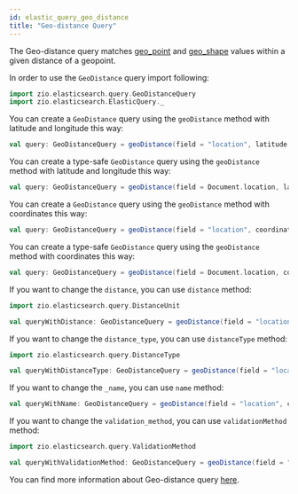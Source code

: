 ```yaml
---
id: elastic_query_geo_distance
title: "Geo-distance Query"
---
```


The Geo-distance query matches [geo_point](https://www.elastic.co/guide/en/elasticsearch/reference/7.17/geo-point.html) and [geo_shape](https://www.elastic.co/guide/en/elasticsearch/reference/7.17/geo-shape.html) values within a given distance of a geopoint.

In order to use the `GeoDistance` query import following:
```scala
import zio.elasticsearch.query.GeoDistanceQuery
import zio.elasticsearch.ElasticQuery._
```

You can create a `GeoDistance` query using the `geoDistance` method with latitude and longitude this way:
```scala
val query: GeoDistanceQuery = geoDistance(field = "location", latitude = 20.0, longitude = 20.0)
```

You can create a type-safe `GeoDistance` query using the `geoDistance` method with latitude and longitude this way:
```scala
val query: GeoDistanceQuery = geoDistance(field = Document.location, latitude = 20.0, longitude = 20.0)
```

You can create a `GeoDistance` query using the `geoDistance` method with coordinates this way:
```scala
val query: GeoDistanceQuery = geoDistance(field = "location", coordinates = "40,31")
```

You can create a type-safe `GeoDistance` query using the `geoDistance` method with coordinates this way:
```scala
val query: GeoDistanceQuery = geoDistance(field = Document.location, coordinates = "40,31")
```

If you want to change the `distance`, you can use `distance` method:
```scala
import zio.elasticsearch.query.DistanceUnit

val queryWithDistance: GeoDistanceQuery = geoDistance(field = "location", coordinates = "40,31").distance(value = 20.0, unit = DistanceUnit.Kilometers)
```

If you want to change the `distance_type`, you can use `distanceType` method:
```scala
import zio.elasticsearch.query.DistanceType

val queryWithDistanceType: GeoDistanceQuery = geoDistance(field = "location", coordinates = "40,31").distanceType(value = DistanceType.Plane)
```

If you want to change the `_name`, you can use `name` method:
```scala
val queryWithName: GeoDistanceQuery = geoDistance(field = "location", coordinates = "40,31").name("name")
```

If you want to change the `validation_method`, you can use `validationMethod` method:
```scala
import zio.elasticsearch.query.ValidationMethod

val queryWithValidationMethod: GeoDistanceQuery = geoDistance(field = "location", coordinates = "40,31").validationMethod(value = ValidationMethod.IgnoreMalformed)
```

You can find more information about Geo-distance query [here](https://www.elastic.co/guide/en/elasticsearch/reference/7.17/query-dsl-geo-distance-query.html#query-dsl-geo-distance-query).
